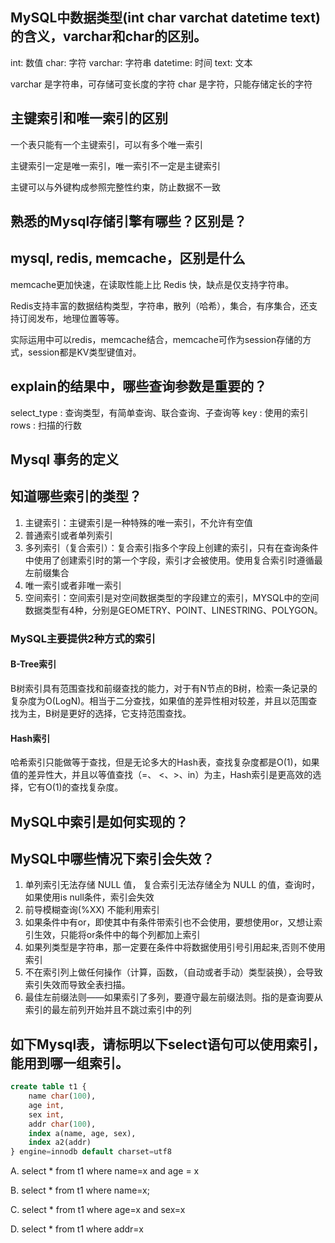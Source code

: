 ## MySQL中数据类型(int char varchat datetime text)的含义，varchar和char的区别。

int: 数值
char: 字符
varchar: 字符串
datetime: 时间
text: 文本

varchar 是字符串，可存储可变长度的字符
char 是字符，只能存储定长的字符

## 主键索引和唯一索引的区别
一个表只能有一个主键索引，可以有多个唯一索引

主键索引一定是唯一索引，唯一索引不一定是主键索引

主键可以与外键构成参照完整性约束，防止数据不一致

## 熟悉的Mysql存储引擎有哪些？区别是？

## mysql, redis, memcache，区别是什么

memcache更加快速，在读取性能上比 Redis 快，缺点是仅支持字符串。

Redis支持丰富的数据结构类型，字符串，散列（哈希），集合，有序集合，还支持订阅发布，地理位置等等。

实际运用中可以redis，memcache结合，memcache可作为session存储的方式，session都是KV类型键值对。

## explain的结果中，哪些查询参数是重要的？

select_type : 查询类型，有简单查询、联合查询、子查询等
key : 使用的索引
rows : 扫描的行数

## Mysql 事务的定义


## 知道哪些索引的类型？

1. 主键索引：主键索引是一种特殊的唯一索引，不允许有空值
2. 普通索引或者单列索引
3. 多列索引（复合索引）：复合索引指多个字段上创建的索引，只有在查询条件中使用了创建索引时的第一个字段，索引才会被使用。使用复合索引时遵循最左前缀集合
4. 唯一索引或者非唯一索引
5. 空间索引：空间索引是对空间数据类型的字段建立的索引，MYSQL中的空间数据类型有4种，分别是GEOMETRY、POINT、LINESTRING、POLYGON。

### MySQL主要提供2种方式的索引
#### B-Tree索引
B树索引具有范围查找和前缀查找的能力，对于有N节点的B树，检索一条记录的复杂度为O(LogN)。相当于二分查找，如果值的差异性相对较差，并且以范围查找为主，B树是更好的选择，它支持范围查找。
#### Hash索引
哈希索引只能做等于查找，但是无论多大的Hash表，查找复杂度都是O(1)，如果值的差异性大，并且以等值查找（=、 <、>、in）为主，Hash索引是更高效的选择，它有O(1)的查找复杂度。

## MySQL中索引是如何实现的？

## MySQL中哪些情况下索引会失效？

1. 单列索引无法存储 NULL 值， 复合索引无法存储全为 NULL 的值，查询时，如果使用is null条件，索引会失效
2. 前导模糊查询(%XX) 不能利用索引
3. 如果条件中有or，即使其中有条件带索引也不会使用，要想使用or，又想让索引生效，只能将or条件中的每个列都加上索引
4. 如果列类型是字符串，那一定要在条件中将数据使用引号引用起来,否则不使用索引
5. 不在索引列上做任何操作（计算，函数，（自动或者手动）类型装换），会导致索引失效而导致全表扫描。
6. 最佳左前缀法则——如果索引了多列，要遵守最左前缀法则。指的是查询要从索引的最左前列开始并且不跳过索引中的列


## 如下Mysql表，请标明以下select语句可以使用索引，能用到哪一组索引。

```SQL
create table t1 {
    name char(100),
    age int,
    sex int,
    addr char(100),
    index a(name, age, sex),
    index a2(addr)
} engine=innodb default charset=utf8
```

A. select * from t1 where name=x and age = x

B. select * from t1 where name=x;

C. select * from t1 where age=x and sex=x

D. select * from t1 where addr=x


